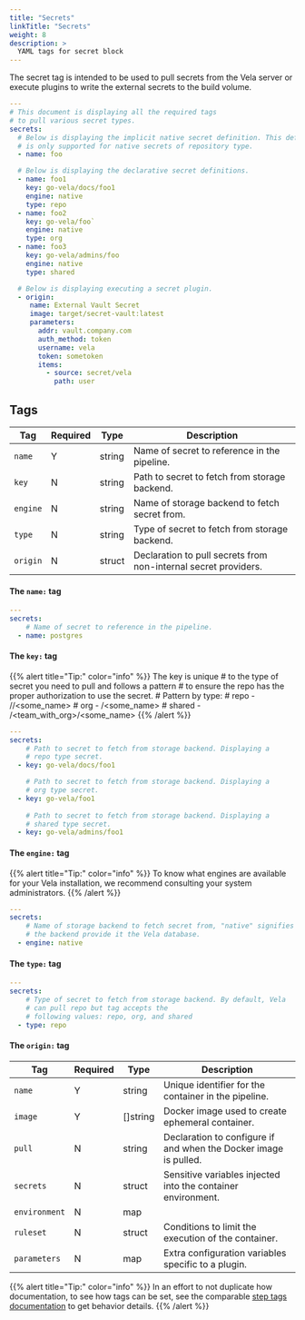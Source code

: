 ```yaml
---
title: "Secrets"
linkTitle: "Secrets"
weight: 8
description: >
  YAML tags for secret block
---
```


The secret tag is intended to be used to pull secrets from the Vela server or execute 
plugins to write the external secrets to the build volume.

```yaml
---
# This document is displaying all the required tags
# to pull various secret types. 
secrets: 
  # Below is displaying the implicit native secret definition. This definition 
  # is only supported for native secrets of repository type.
  - name: foo

  # Below is displaying the declarative secret definitions.
  - name: foo1
    key: go-vela/docs/foo1
    engine: native
    type: repo
  - name: foo2
    key: go-vela/foo`
    engine: native
    type: org
  - name: foo3
    key: go-vela/admins/foo
    engine: native
    type: shared

  # Below is displaying executing a secret plugin.
  - origin:
     name: External Vault Secret
     image: target/secret-vault:latest
     parameters:
       addr: vault.company.com
       auth_method: token
       username: vela
       token: sometoken
       items:
         - source: secret/vela
           path: user    
```

## Tags

| Tag     | Required | Type   | Description                                                     |
|---------|----------|--------|-----------------------------------------------------------------|
| `name`  | Y        | string | Name of secret to reference in the pipeline.                    |
| `key`   | N        | string | Path to secret to fetch from storage backend.                   |
| `engine`| N        | string | Name of storage backend to fetch secret from.                   |
| `type`  | N        | string | Type of secret to fetch from storage backend.                   |
| `origin`| N        | struct | Declaration to pull secrets from non-internal secret providers. |

#### The `name:` tag

```yaml
---
secrets: 
    # Name of secret to reference in the pipeline.
  - name: postgres
```

#### The `key:` tag

{{% alert title="Tip:" color="info" %}}
The key is unique
    # to the type of secret you need to pull and follows a pattern
    # to ensure the repo has the proper authorization to use the secret.
    # Pattern by type:
    # repo    - <org>/<repo>/<some_name>
    # org     - <org>/<some_name>
    # shared  - <org>/<team_with_org>/<some_name>
{{% /alert %}}

```yaml
---
secrets: 
    # Path to secret to fetch from storage backend. Displaying a 
    # repo type secret. 
  - key: go-vela/docs/foo1

    # Path to secret to fetch from storage backend. Displaying a 
    # org type secret.
  - key: go-vela/foo1
  
    # Path to secret to fetch from storage backend. Displaying a 
    # shared type secret.
  - key: go-vela/admins/foo1  
```

#### The `engine:` tag

{{% alert title="Tip:" color="info" %}}
To know what engines are available for your Vela installation, we recommend consulting your system administrators.
{{% /alert %}}

```yaml
---
secrets: 
    # Name of storage backend to fetch secret from, "native" signifies
    # the backend provide it the Vela database. 
  - engine: native
```

#### The `type:` tag

```yaml
---
secrets: 
    # Type of secret to fetch from storage backend. By default, Vela 
    # can pull repo but tag accepts the 
    # following values: repo, org, and shared
  - type: repo
```

#### The `origin:` tag

| Tag           | Required | Type            | Description                                                      |
|---------------|----------|-----------------|------------------------------------------------------------------|
| `name`        | Y        | string          | Unique identifier for the container in the pipeline.             |
| `image`       | Y        | []string        | Docker image used to create ephemeral container.                 |
| `pull`        | N        | string          | Declaration to configure if and when the Docker image is pulled. |
| `secrets`     | N        | struct          | Sensitive variables injected into the container environment.     |
| `environment` | N        | map || []string | Variables to inject into the container environment.              |
| `ruleset`     | N        | struct          | Conditions to limit the execution of the container.              |
| `parameters`  | N        | map             | Extra configuration variables specific to a plugin.              |

{{% alert title="Tip:" color="info" %}}
In an effort to not duplicate how documentation, to see how tags can be set, see the comparable [step tags documentation](/docs/reference/yaml/steps/#tags) to get behavior details.
{{% /alert %}}